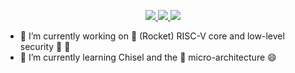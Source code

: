 <p align="center">
  <a href="https://twitter.com/Pa0x73cal">
    <img src="https://img.shields.io/twitter/follow/Pa0x73cal?style=for-the-badge&label=%40Pa0x73cal&logo=twitter&logoColor=00AEFF&labelColor=black&color=7fff00">
  </a>
  <a href="https://www.linkedin.com/in/pascalcotret/">
    <img src="https://img.shields.io/badge/-pascal%20cotret-blue?style=for-the-badge&logo=Linkedin&logoColor=00AEFF&labelColor=black&color=black">
  </a>
  <a href="mailto:pascal.cotret@gmail.com">
    <img src="https://img.shields.io/badge/pascal.cotret@gmail.com-0078D4?style=for-the-badge&logo=GMail&logoColor=00AEFF&labelColor=black&color=black">
  </a>
</p>

- 🔭 I’m currently working on :rocket: (Rocket) RISC-V core and low-level security :muscle: :eyes:
- 🌱 I’m currently learning Chisel and the :rocket: micro-architecture 😄


<!--
**pcotret/pcotret** is a ✨ _special_ ✨ repository because its `README.md` (this file) appears on your GitHub profile.

Here are some ideas to get you started:

- 🔭 I’m currently working on :rocket: RISC-V core
- 🌱 I’m currently learning Chisel
- 👯 I’m looking to collaborate on ...
- 🤔 I’m looking for help with ...
- 💬 Ask me about ...
- 📫 How to reach me: ...
- 😄 Pronouns: ...
- ⚡ Fun fact: ...
-->
